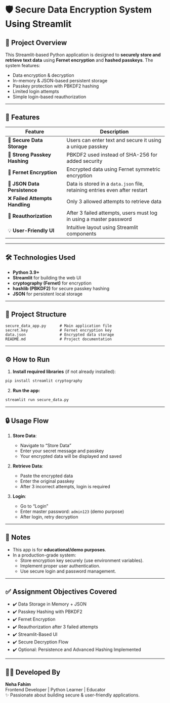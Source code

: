 # 🛡️ Secure Data Encryption System Using Streamlit

## 🔰 Project Overview

This Streamlit-based Python application is designed to **securely store and retrieve text data** using **Fernet encryption** and **hashed passkeys**. The system features:

- Data encryption & decryption
- In-memory & JSON-based persistent storage
- Passkey protection with PBKDF2 hashing
- Limited login attempts
- Simple login-based reauthorization

---

## 🚀 Features

| Feature | Description |
|--------|-------------|
| 🔐 **Secure Data Storage** | Users can enter text and secure it using a unique passkey |
| 🧠 **Strong Passkey Hashing** | PBKDF2 used instead of SHA-256 for added security |
| 🔄 **Fernet Encryption** | Encrypted data using Fernet symmetric encryption |
| 📂 **JSON Data Persistence** | Data is stored in a `data.json` file, retaining entries even after restart |
| ❌ **Failed Attempts Handling** | Only 3 allowed attempts to retrieve data |
| 🔑 **Reauthorization** | After 3 failed attempts, users must log in using a master password |
| 💡 **User-Friendly UI** | Intuitive layout using Streamlit components |

---

## 🛠️ Technologies Used

- **Python 3.9+**
- **Streamlit** for building the web UI
- **cryptography (Fernet)** for encryption
- **hashlib (PBKDF2)** for secure passkey hashing
- **JSON** for persistent local storage

---

## 📁 Project Structure

```
secure_data_app.py      # Main application file
secret.key              # Fernet encryption key
data.json               # Encrypted data storage
README.md               # Project documentation
```

---

## ⚙️ How to Run

1. **Install required libraries** (if not already installed):

```bash
pip install streamlit cryptography
```

2. **Run the app:**

```bash
streamlit run secure_data.py
```

---

## 🔒 Usage Flow

1. **Store Data**:
   - Navigate to “Store Data”
   - Enter your secret message and passkey
   - Your encrypted data will be displayed and saved

2. **Retrieve Data**:
   - Paste the encrypted data
   - Enter the original passkey
   - After 3 incorrect attempts, login is required

3. **Login**:
   - Go to “Login”
   - Enter master password: `admin123` (demo purpose)
   - After login, retry decryption

---

## 📌 Notes

- This app is for **educational/demo purposes**.
- In a production-grade system:
  - Store encryption key securely (use environment variables).
  - Implement proper user authentication.
  - Use secure login and password management.

---

## ✅ Assignment Objectives Covered

- ✔️ Data Storage in Memory + JSON
- ✔️ Passkey Hashing with PBKDF2
- ✔️ Fernet Encryption
- ✔️ Reauthorization after 3 failed attempts
- ✔️ Streamlit-Based UI
- ✔️ Secure Decryption Flow
- ✔️ Optional: Persistence and Advanced Hashing Implemented

---

## 👩‍💻 Developed By

**Neha Fahim**  
Frontend Developer | Python Learner | Educator  
✨ Passionate about building secure & user-friendly applications.
